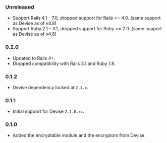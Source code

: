 ### Unreleased

* Support Rails 4.1 - 7.0, dropped support for Rails <= 4.0. (same support as Devise as of v4.8)
* Support Ruby 2.1 - 3.1, dropped support for Ruby <= 2.0. (same support as Devise as of v4.8)

### 0.2.0

* Updated to Rails 4+.
* Dropped compatibility with Rails 3.1 and Ruby 1.8.

### 0.1.2

* Devise dependency locked at `2.1.x`.

### 0.1.1

*  Initial support for Devise `2.1.0.rc`.

### 0.1.0

* Added the encryptable module and the encryptors from Devise.
